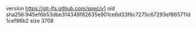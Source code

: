 version https://git-lfs.github.com/spec/v1
oid sha256:945ef6b53dbe314349f82635e901ce6d33f6c7275c67293ef865711d1cef96b2
size 3708
